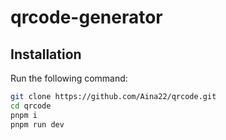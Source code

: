 ﻿# qrcode-generator
## Installation 
Run the following command:
```bash
git clone https://github.com/Aina22/qrcode.git
cd qrcode
pnpm i
pnpm run dev
